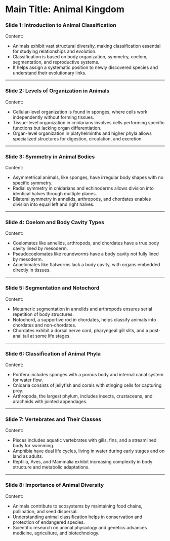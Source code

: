 # Main Title: Animal Kingdom  

### **Slide 1: Introduction to Animal Classification**  
Content:  
- Animals exhibit vast structural diversity, making classification essential for studying relationships and evolution.  
- Classification is based on body organization, symmetry, coelom, segmentation, and reproductive systems.  
- It helps assign a systematic position to newly discovered species and understand their evolutionary links.  

---

### **Slide 2: Levels of Organization in Animals**  
Content:  
- Cellular-level organization is found in sponges, where cells work independently without forming tissues.  
- Tissue-level organization in cnidarians involves cells performing specific functions but lacking organ differentiation.  
- Organ-level organization in platyhelminths and higher phyla allows specialized structures for digestion, circulation, and excretion.  

---

### **Slide 3: Symmetry in Animal Bodies**  
Content:  
- Asymmetrical animals, like sponges, have irregular body shapes with no specific symmetry.  
- Radial symmetry in cnidarians and echinoderms allows division into identical halves through multiple planes.  
- Bilateral symmetry in annelids, arthropods, and chordates enables division into equal left and right halves.  

---

### **Slide 4: Coelom and Body Cavity Types**  
Content:  
- Coelomates like annelids, arthropods, and chordates have a true body cavity lined by mesoderm.  
- Pseudocoelomates like roundworms have a body cavity not fully lined by mesoderm.  
- Acoelomates like flatworms lack a body cavity, with organs embedded directly in tissues.  

---

### **Slide 5: Segmentation and Notochord**  
Content:  
- Metameric segmentation in annelids and arthropods ensures serial repetition of body structures.  
- Notochord, a supportive rod in chordates, helps classify animals into chordates and non-chordates.  
- Chordates exhibit a dorsal nerve cord, pharyngeal gill slits, and a post-anal tail at some life stages.  

---

### **Slide 6: Classification of Animal Phyla**  
Content:  
- Porifera includes sponges with a porous body and internal canal system for water flow.  
- Cnidaria consists of jellyfish and corals with stinging cells for capturing prey.  
- Arthropoda, the largest phylum, includes insects, crustaceans, and arachnids with jointed appendages.  

---

### **Slide 7: Vertebrates and Their Classes**  
Content:  
- Pisces includes aquatic vertebrates with gills, fins, and a streamlined body for swimming.  
- Amphibia have dual life cycles, living in water during early stages and on land as adults.  
- Reptilia, Aves, and Mammalia exhibit increasing complexity in body structure and metabolic adaptations.  

---

### **Slide 8: Importance of Animal Diversity**  
Content:  
- Animals contribute to ecosystems by maintaining food chains, pollination, and seed dispersal.  
- Understanding animal classification helps in conservation and protection of endangered species.  
- Scientific research on animal physiology and genetics advances medicine, agriculture, and biotechnology.  
